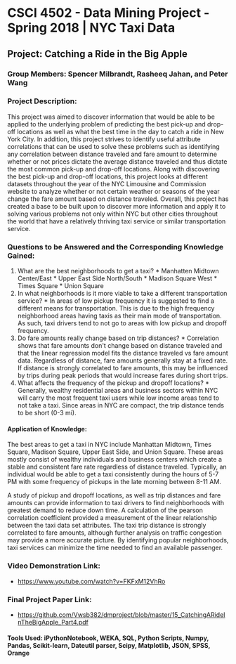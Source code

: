 # CSCI 4502 - Data Mining Project - Spring 2018 | NYC Taxi Data
## Project: Catching a Ride in the Big Apple

### Group Members: Spencer Milbrandt, Rasheeq Jahan, and Peter Wang

### Project Description:
   This project was aimed to discover information that would be able to be applied to the underlying problem of
   predicting the best pick-up and drop-off locations as well as what the best time in the day to catch a ride 
   in New York City. In addition, this project strives to identify useful attribute correlations that can be 
   used to solve these problems such as identifying any correlation between distance traveled and fare amount to
   determine whether or not prices dictate the average distance traveled and thus dictate the most common pick-up
   and drop-off locations. Along with discovering the best pick-up and drop-off locations, this project looks at
   different datasets throughout the year of the NYC Limousine and Commission website to analyze whether or not
   certain weather or seasons of the year change the fare amount based on distance traveled. Overall, this project
   has created a base to be built upon to discover more information and apply it to solving various problems not
   only within NYC but other cities throughout the world that have a relatively thriving taxi service or similar
   transportation service.

### Questions to be Answered and the Corresponding Knowledge Gained:
  1. What are the best neighborhoods to get a taxi?
    * Manhatten Midtown Center/East
    * Upper East Side North/South
    * Madison Square West
    * Times Square
    * Union Square
  2. In what neighborhoods is it more viable to take a different transportation service?
    * In areas of low pickup frequency it is suggested to find a different means for transportation. This is due to the high frequency neighborhood areas having
    taxis as their main mode of transportation. As such, taxi drivers tend to not go to areas with low pickup and dropoff frequency.
  3. Do fare amounts really change based on trip distances?
    * Correlation shows that fare amounts don't change based on distance traveled and that the linear regression model fits the distance traveled vs fare amount
    data. Regardless of distance, fare amounts generally stay at a fixed rate. If distance is strongly correlated to fare amounts, this may be influenced by 
    trips during peak periods that would increase fares during short trips.
  4. What affects the frequency of the pickup and dropoff locations?
    * Generally, wealthy residential areas and business sectors within NYC will carry the most frequent taxi users while low income areas tend to not take a taxi.
    Since areas in NYC are compact, the trip distance tends to be short (0-3 mi). 

#### Application of Knowledge:
   The best areas to get a taxi in NYC include Manhattan Midtown, Times Square, Madison Square, Upper East Side, and Union Square.
   These areas mostly consist of wealthy individuals and business centers which create a stable and consistent fare rate regardless
   of distance traveled. Typically, an individual would be able to get a taxi consistently during the hours of 5-7 PM with some frequency
   of pickups in the late morning between 8-11 AM. 

   A study of pickup and dropoff locations, as well as trip distances and fare amounts can provide information to taxi drivers to find neighborhoods with greatest demand to reduce down time.  A calculation of the pearson correlation coefficient provided a measurement of the linear relationship between the taxi data set attributes.  The taxi trip distance is strongly correlated to fare amounts, although further analysis on traffic congestion may provide a more accurate picture.  By identifying popular neighborhoods, taxi services can minimize the time needed to find an available passenger.

### Video Demonstration Link:
  * https://www.youtube.com/watch?v=FKFxM12VhRo

### Final Project Paper Link:
  * https://github.com/Vwsb382/dmproject/blob/master/15_CatchingARideInTheBigApple_Part4.pdf

#### Tools Used: iPythonNotebook, WEKA, SQL, Python Scripts, Numpy, Pandas, Scikit-learn, Dateutil parser, Scipy, Matplotlib, JSON, SPSS, Orange